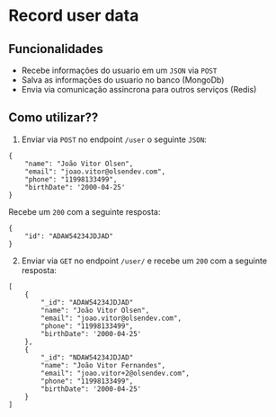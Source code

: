 # Record user data 

## Funcionalidades
- Recebe informações do usuario em um ``JSON`` via ``POST``
- Salva as informações do usuario no banco (MongoDb)
- Envia via comunicação assincrona para outros serviços (Redis) 

## Como utilizar??

1. Enviar via ``POST`` no endpoint ``/user`` o seguinte ``JSON``:
```
{
    "name": "João Vitor Olsen",
    "email": "joao.vitor@olsendev.com",
    "phone": "11998133499",
    "birthDate": '2000-04-25'
}
```

Recebe um ``200`` com a seguinte resposta:
```
{
    "id": "ADAW54234JDJAD"
}
```

2. Enviar via ``GET`` no endpoint ``/user/`` e recebe um ``200`` com a seguinte resposta:
```
[
    {
        "_id": "ADAW54234JDJAD"
        "name": "João Vitor Olsen",
        "email": "joao.vitor@olsendev.com",
        "phone": "11998133499",
        "birthDate": '2000-04-25'
    },
    {
        "_id": "NDAW54234JDJAD"
        "name": "João Vitor Fernandes",
        "email": "joao.vitor+2@olsendev.com",
        "phone": "11998133499",
        "birthDate": '2000-04-25'
    }
]
```
